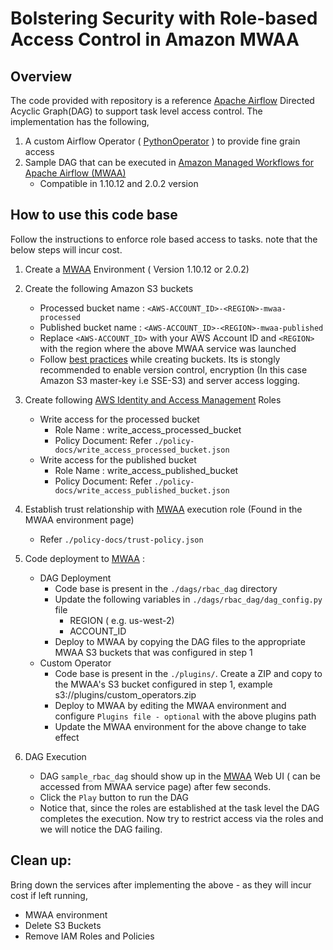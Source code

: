 # Bolstering Security with Role-based Access Control in Amazon MWAA

## Overview
The code provided with repository is a reference [Apache Airflow](https://airflow.apache.org/) Directed Acyclic Graph(DAG) to support task level access control. 
The implementation has the following,
1. A custom Airflow Operator ( [PythonOperator](https://airflow.apache.org/docs/apache-airflow/stable/howto/operator/python.html) ) to provide fine grain access
2. Sample DAG that can be executed in [Amazon Managed Workflows for Apache Airflow (MWAA)](https://docs.aws.amazon.com/mwaa/index.html) 
    - Compatible in 1.10.12 and 2.0.2 version 

## How to use this code base
Follow the instructions to enforce role based access to tasks. note that the below steps will incur cost. 

1. Create a [MWAA](https://us-west-2.console.aws.amazon.com/mwaa/home) Environment ( Version 1.10.12 or 2.0.2)
2. Create the following Amazon S3 buckets
   - Processed bucket name : `<AWS-ACCOUNT_ID>-<REGION>-mwaa-processed` 
   - Published bucket name : `<AWS-ACCOUNT_ID>-<REGION>-mwaa-published`
   - Replace `<AWS-ACCOUNT_ID>` with your AWS Account ID and `<REGION>` with the region where the above MWAA service was launched
   - Follow [best practices](https://docs.aws.amazon.com/AmazonS3/latest/userguide/security-best-practices.html) while creating buckets. Its is stongly recommended to enable version control, encryption (In this case Amazon S3 master-key i.e SSE-S3) and server access logging.
3. Create following [AWS Identity and Access Management](https://console.aws.amazon.com/iam/home?region=us-west-2#/roles$new?step=type) Roles
    - Write access for the processed bucket 
        - Role Name : write_access_processed_bucket
        - Policy Document: Refer `./policy-docs/write_access_processed_bucket.json`
    - Write access for the published bucket
        - Role Name : write_access_published_bucket 
        - Policy Document: Refer `./policy-docs/write_access_published_bucket.json`
           
4. Establish trust relationship with [MWAA](https://us-west-2.console.aws.amazon.com/mwaa/home) execution role (Found in the MWAA environment page)
   - Refer `./policy-docs/trust-policy.json`
    
5. Code deployment to [MWAA](https://us-west-2.console.aws.amazon.com/mwaa/home) :
    - DAG Deployment
        - Code base is present in the `./dags/rbac_dag` directory
        - Update the following variables in `./dags/rbac_dag/dag_config.py` file
          - REGION ( e.g. us-west-2)
          - ACCOUNT_ID 
        - Deploy to MWAA by copying the DAG files to the appropriate MWAA S3 buckets that was configured in step 1
    - Custom Operator
        - Code base is present in the `./plugins/`. Create a ZIP and copy to the MWAA's S3 bucket configured in step 1, example s3:/<mwaa-s3-bucket>/plugins/custom_operators.zip
        - Deploy to MWAA by editing the MWAA environment and configure `Plugins file - optional` with the above plugins path 
        - Update the MWAA environment for the above change to take effect
   
6. DAG Execution
    - DAG `sample_rbac_dag` should show up in the [MWAA](https://us-west-2.console.aws.amazon.com/mwaa/home) Web UI ( can be accessed from MWAA service page) after few seconds.
    - Click the `Play` button to run the DAG
    - Notice that, since the roles are established at the task level the DAG completes the execution. Now try to restrict access via the roles and we will notice the DAG failing.


## Clean up:
Bring down the services after implementing the above - as they will incur cost if left running, 
- MWAA environment
- Delete S3 Buckets
- Remove IAM Roles and Policies


